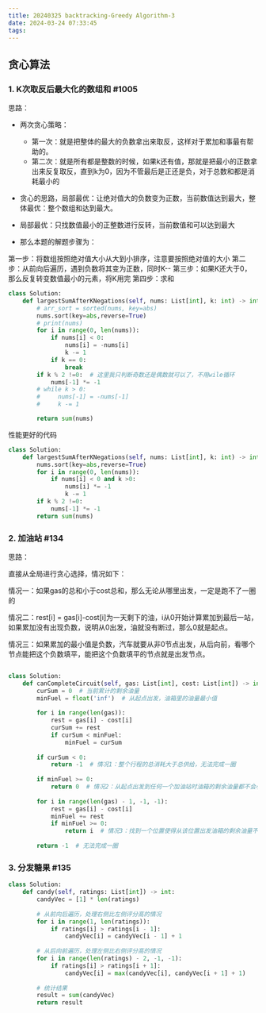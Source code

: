 ```yaml
---
title: 20240325 backtracking-Greedy Algorithm-3
date: 2024-03-24 07:33:45
tags:
---
```


## 贪心算法 

### 1. K次取反后最大化的数组和 #1005

思路：
- 两次贪心策略：
    - 第一次：就是把整体的最大的负数拿出来取反，这样对于累加和事最有帮助的。
    - 第二次：就是所有都是整数的时候，如果k还有值，那就是把最小的正数拿出来反复取反，直到k为0，因为不管最后是正还是负，对于总数和都是消耗最小的
- 贪心的思路，局部最优：让绝对值大的负数变为正数，当前数值达到最大，整体最优：整个数组和达到最大。
- 局部最优：只找数值最小的正整数进行反转，当前数值和可以达到最大

- 那么本题的解题步骤为：

第一步：将数组按照绝对值大小从大到小排序，注意要按照绝对值的大小
第二步：从前向后遍历，遇到负数将其变为正数，同时K--
第三步：如果K还大于0，那么反复转变数值最小的元素，将K用完
第四步：求和

```python
class Solution:
    def largestSumAfterKNegations(self, nums: List[int], k: int) -> int:
        # arr_sort = sorted(nums, key=abs)
        nums.sort(key=abs,reverse=True)
        # print(nums)
        for i in range(0, len(nums)):
            if nums[i] < 0:
                nums[i] = -nums[i]
                k -= 1
            if k == 0:
                break
        if k % 2 !=0:  # 这里我只判断奇数还是偶数就可以了，不用wile循环
            nums[-1] *= -1  
        # while k > 0:
        #     nums[-1] = -nums[-1]
        #     k -= 1

        return sum(nums)
```

性能更好的代码
```python
class Solution:
    def largestSumAfterKNegations(self, nums: List[int], k: int) -> int:
        nums.sort(key=abs,reverse=True)
        for i in range(0, len(nums)):
            if nums[i] < 0 and k >0:
                nums[i] *= -1
                k -= 1
        if k % 2 !=0:
            nums[-1] *= -1  
        return sum(nums)
```

### 2. 加油站 #134
思路：

直接从全局进行贪心选择，情况如下：

情况一：如果gas的总和小于cost总和，那么无论从哪里出发，一定是跑不了一圈的

情况二：rest[i] = gas[i]-cost[i]为一天剩下的油，i从0开始计算累加到最后一站，如果累加没有出现负数，说明从0出发，油就没有断过，那么0就是起点。

情况三：如果累加的最小值是负数，汽车就要从非0节点出发，从后向前，看哪个节点能把这个负数填平，能把这个负数填平的节点就是出发节点。   

```python

class Solution:
    def canCompleteCircuit(self, gas: List[int], cost: List[int]) -> int:
        curSum = 0  # 当前累计的剩余油量
        minFuel = float('inf')  # 从起点出发，油箱里的油量最小值
        
        for i in range(len(gas)):
            rest = gas[i] - cost[i]
            curSum += rest
            if curSum < minFuel:
                minFuel = curSum
        
        if curSum < 0:
            return -1  # 情况1：整个行程的总消耗大于总供给，无法完成一圈
        
        if minFuel >= 0:
            return 0  # 情况2：从起点出发到任何一个加油站时油箱的剩余油量都不会小于0，可以从起点出发完成一圈
        
        for i in range(len(gas) - 1, -1, -1):
            rest = gas[i] - cost[i]
            minFuel += rest
            if minFuel >= 0:
                return i  # 情况3：找到一个位置使得从该位置出发油箱的剩余油量不会小于0，返回该位置的索引
        
        return -1  # 无法完成一圈
```

### 3. 分发糖果 #135

```python
class Solution:
    def candy(self, ratings: List[int]) -> int:
        candyVec = [1] * len(ratings)
        
        # 从前向后遍历，处理右侧比左侧评分高的情况
        for i in range(1, len(ratings)):
            if ratings[i] > ratings[i - 1]:
                candyVec[i] = candyVec[i - 1] + 1
        
        # 从后向前遍历，处理左侧比右侧评分高的情况
        for i in range(len(ratings) - 2, -1, -1):
            if ratings[i] > ratings[i + 1]:
                candyVec[i] = max(candyVec[i], candyVec[i + 1] + 1)
        
        # 统计结果
        result = sum(candyVec)
        return result

```
